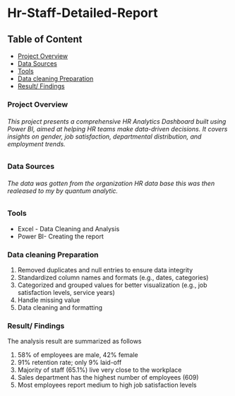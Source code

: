 # Hr-Staff-Detailed-Report
## Table of Content
- [Project Overview](#project-overview)
- [Data Sources](#data-sources)
- [Tools](#tools)
- [Data cleaning Preparation](#data-cleaning-preparation)
- [Result/ Findings](#result/-findings)

### Project Overview
###### This project presents a comprehensive HR Analytics Dashboard built using Power BI, aimed at helping HR teams make data-driven decisions. It covers insights on gender, job satisfaction, departmental distribution, and employment trends.

### Data Sources
###### The data was gotten from the organization HR data base this was then realeased to my by quantum analytic.

### Tools
- Excel - Data Cleaning and Analysis 
- Power BI- Creating the report

### Data cleaning Preparation
1. Removed duplicates and null entries to ensure data integrity
2. Standardized column names and formats (e.g., dates, categories)
3. Categorized and grouped values for better visualization (e.g., job satisfaction levels, service years)
4. Handle missing value
5. Data cleaning and formatting

### Result/ Findings
The analysis result are summarized as follows
1. 58% of employees are male, 42% female
2. 91% retention rate; only 9% laid-off
3. Majority of staff (65.1%) live very close to the workplace
4. Sales department has the highest number of employees (609)
5. Most employees report medium to high job satisfaction levels





